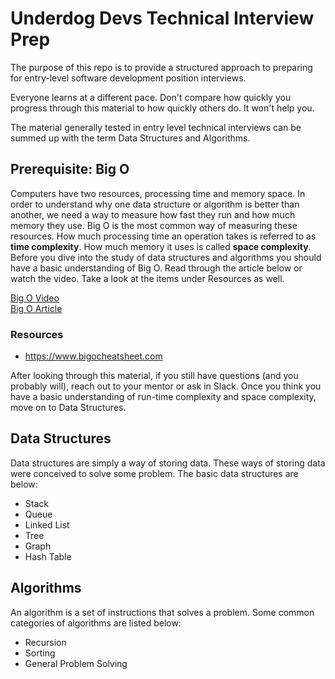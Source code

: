 # Underdog Devs Technical Interview Prep

The purpose of this repo is to provide a structured approach to preparing for entry-level software development position interviews. 

Everyone learns at a different pace. Don't compare how quickly you progress through this material to how quickly others do. It won't help you.

The material generally tested in entry level technical interviews can be summed up with the term Data Structures and Algorithms. 

## Prerequisite: Big O
Computers have two resources, processing time and memory space. In order to understand why one data structure or algorithm is better than another, we need a way to measure how fast they run and how much memory they use. Big O is the most common way of measuring these resources. How much processing time an operation takes is referred to as **time complexity**. How much memory it uses is called **space complexity**. Before you dive into the study of data structures and algorithms you should have a basic understanding of Big O. Read through the article below or watch the video. Take a look at the items under Resources as well.

[Big O Video](https://www.youtube.com/watch?v=kS_gr2_-ws8)  
[Big O Article](https://www.freecodecamp.org/news/big-o-notation-why-it-matters-and-why-it-doesnt-1674cfa8a23c/)

### Resources
- https://www.bigocheatsheet.com

After looking through this material, if you still have questions (and you probably will), reach out to your mentor or ask in Slack. Once you think you have a basic understanding of run-time complexity and space complexity, move on to Data Structures.

## Data Structures

Data structures are simply a way of storing data. These ways of storing data were conceived to solve some problem. The basic data structures are below:

- Stack
- Queue
- Linked List
- Tree
- Graph
- Hash Table

## Algorithms

An algorithm is a set of instructions that solves a problem. Some common categories of algorithms are listed below:

- Recursion
- Sorting
- General Problem Solving
